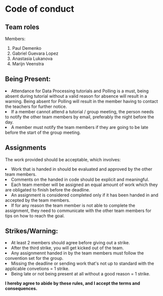 # Code of conduct
<h2>Team roles</h2>
<p>Members:</p>
    <ol>
        <li>Paul Demenko</li>
        <li>Gabriel Guevara Lopez</li>
        <li>Anastasia Lukanova</li>
        <li>Marijn Veenstra</li>
    </ol>

<h2>Being Present:</h2>
   <li> Attendance for Data Processing tutorials and Polling is a must, being absent during tutorial without a valid reason for absence will result in a warning. Being absent for Polling will result in the member having to contact the teachers for further notice.
   
   <li>If a member cannot attend a tutorial / group meeting, the person needs to notify the other team members by email, preferably the night before the day.

   <li>A member must notify the team members if they are going to be late before the start of the group meeting.

<h2>Assignments</h2>
    <p>The work provided should be acceptable, which involves:</p>
        <li>Work that is handed in should be evaluated and approved by the other team members.
        <li>Comments on the handed in code should be explicit and meaningful.
        <li>Each team member will be assigned an equal amount of work which they are obligated to finish before the deadline.
        <li>An assignment is considered completed only if it has been handed in
        and accepted by the team members.
        <li>If for any reason the team member is not able to complete the 
        assignment, they need to communicate with the other team members 
        for tips on how to reach the goal.

<h2>Strikes/Warning:</h2>
    <li>At least 2 members should agree before giving out a strike.
    <li>After the third strike, you will get kicked out of the team.
    <li>Any assignmennt handed in by the team members must follow the convention set for the group.
    <li>Missing the deadline or sending work that's not up to standard with the applicable convetions = 1 strike.
    <li>Being late or not being present at all without a good reason = 1 strike.
    
<p></p>

<b>I hereby agree to abide by these rules, and I accept the terms and consequences.